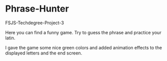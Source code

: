 # Phrase-Hunter
FSJS-Techdegree-Project-3

Here you can find a funny game. Try to guess the phrase and practice your latin. 

I gave the game some nice green colors and added animation effects to the displayed letters and the end screen.
